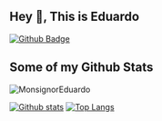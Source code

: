 ## Hey 👋, This is Eduardo
[![Github Badge](https://img.shields.io/badge/-MonsignorEduardo-grey?style=flat&logo=github&logoColor=white&link=https://github.com/MonsignorEduardo/)](https://www.github.com/MonsignorEduardo/)
## Some of my Github Stats
<p align=left> <img src=https://komarev.com/ghpvc/?username=MonsignorEduardo alt=MonsignorEduardo /> </p>

[![Github stats](https://github-readme-stats.vercel.app/api?username=MonsignorEduardo&show_icons=true&include_all_commits=true)](https://github.com/MonsignorEduardo/github-readme-stats)
[![Top Langs](https://github-readme-stats.vercel.app/api/top-langs/?username=MonsignorEduardo&layout=compact)](https://github.com/MonsignorEduardo/github-readme-stats)
